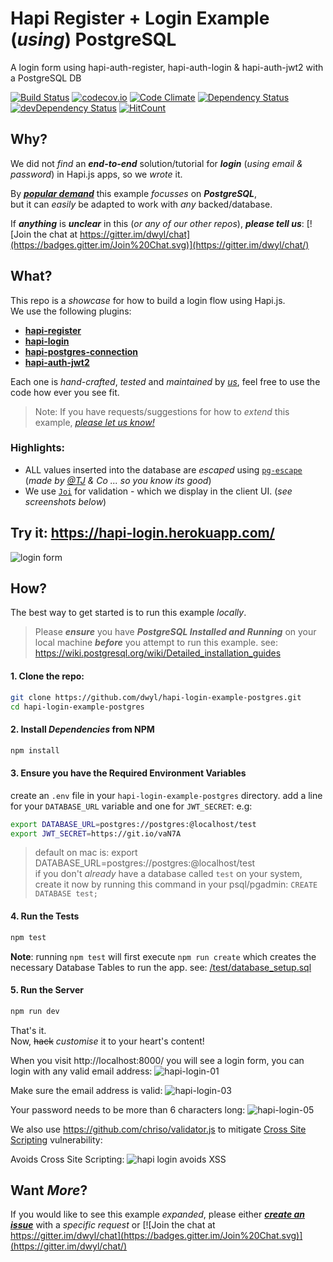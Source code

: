# Hapi Register + Login Example (*using*) PostgreSQL

A login form using hapi-auth-register, hapi-auth-login &amp; hapi-auth-jwt2 with a PostgreSQL DB

[![Build Status](https://travis-ci.org/dwyl/hapi-login-example-postgres.svg?branch=master)](https://travis-ci.org/dwyl/hapi-login-example-postgres)
[![codecov.io](http://codecov.io/github/dwyl/hapi-login-example-postgres/coverage.svg?branch=master)](http://codecov.io/github/dwyl/hapi-login-example-postgres?branch=master)
[![Code Climate](https://codeclimate.com/github/dwyl/hapi-login-example-postgres/badges/gpa.svg)](https://codeclimate.com/github/dwyl/hapi-login-example-postgres)
[![Dependency Status](https://david-dm.org/dwyl/hapi-login-example-postgres.svg)](https://david-dm.org/dwyl/hapi-login-example-postgres)
[![devDependency Status](https://david-dm.org/dwyl/hapi-login-example-postgres/dev-status.svg)](https://david-dm.org/dwyl/hapi-login-example-postgres#info=devDependencies)
[![HitCount](https://hitt.herokuapp.com/dwyl/hapi-login-example-postgres.svg)](https://github.com/dwyl/hapi-login-example-postgres)

## Why?

We did not *find* an ***end-to-end*** solution/tutorial
for ***login*** (*using email & password*) in Hapi.js apps,
so we *wrote* it.

By [***popular demand***](https://github.com/dwyl/hapi-register/issues/7#issuecomment-191713445)
this example *focusses* on ***PostgreSQL***,  
but it can *easily* be adapted to work with *any* backed/database.

If ***anything*** is ***unclear*** in this (*or any of our other repos*),
***please tell us***:
[![Join the chat at https://gitter.im/dwyl/chat](https://badges.gitter.im/Join%20Chat.svg)](https://gitter.im/dwyl/chat/)  



## What?

This repo is a *showcase* for how to build a login flow using Hapi.js.  
We use the following plugins:
+ [**hapi-register**](https://github.com/dwyl/hapi-register)
+ [**hapi-login**](https://github.com/dwyl/hapi-login)
+ [**hapi-postgres-connection**](https://github.com/dwyl/hapi-postgres-connection)
+ [**hapi-auth-jwt2**](https://github.com/dwyl/hapi-auth-jwt2)

Each one is *hand-crafted*, *tested* and *maintained* by [*us*](https://github.com/dwyl),
feel free to use the code how ever you see fit.

> Note: If you have requests/suggestions for how to *extend* this example,
[*please let us know!*](https://github.com/dwyl/hapi-login-example-postgres)

### Highlights:

+ ALL values inserted into the database are *escaped* using
[`pg-escape`](https://github.com/segmentio/pg-escape)
(*made by [@TJ](https://github.com/tj) & Co ... so you know its good*)
+ We use [`Joi`](https://github.com/hapijs/joi) for validation - which
we display in the client UI. (*see screenshots below*)

## Try it: https://hapi-login.herokuapp.com/

![login form](https://cloud.githubusercontent.com/assets/194400/10523082/6e7fab3c-7370-11e5-91e2-639fc725b3e6.png)

## How?

The best way to get started is to run this example *locally*.

> Please ***ensure*** you have ***PostgreSQL Installed and Running*** on your local machine
***before*** you attempt to run this example.
> see: https://wiki.postgresql.org/wiki/Detailed_installation_guides

#### 1. Clone the repo:

```sh
git clone https://github.com/dwyl/hapi-login-example-postgres.git
cd hapi-login-example-postgres
```
#### 2. Install *Dependencies* from NPM

```sh
npm install
```

#### 3. Ensure you have the Required Environment Variables

create an `.env` file in your `hapi-login-example-postgres` directory.
add a line for your `DATABASE_URL` variable and one for `JWT_SECRET`:
e.g:
```sh
export DATABASE_URL=postgres://postgres:@localhost/test
export JWT_SECRET=https://git.io/vaN7A
```
> default on mac is: export DATABASE_URL=postgres://postgres:@localhost/test  
> if you don't *already* have a database called `test` on your system,  
> create it now by running this command in your psql/pgadmin: `CREATE DATABASE test;`

#### 4. Run the Tests

```sh
npm test
```

**Note**: running `npm test` will first execute `npm run create` which creates
the necessary Database Tables to run the app. see:
[/test/database_setup.sql](https://github.com/dwyl/hapi-login-example-postgres/blob/master/test/database_setup.sql)

#### 5. Run the Server

```sh
npm run dev
```

That's it.  
Now, ~~hack~~ *customise* it to your heart's content!

When you visit http://localhost:8000/ you will see a login form, you can login with any valid email address:
![hapi-login-01](https://cloud.githubusercontent.com/assets/194400/10522464/312648ca-736d-11e5-9f9f-36e39755b186.png)

Make sure the email address is valid:
![hapi-login-03](https://cloud.githubusercontent.com/assets/194400/10522488/47a24568-736d-11e5-8f3b-47a08699b09a.png)

Your password needs to be more than 6 characters long:
![hapi-login-05](https://cloud.githubusercontent.com/assets/194400/10522520/78b44052-736d-11e5-919f-903270075795.png)

We also use https://github.com/chriso/validator.js
to mitigate [Cross Site Scripting](https://en.wikipedia.org/wiki/Cross-site_scripting)
vulnerability:

Avoids Cross Site Scripting:
![hapi login avoids XSS](https://cloud.githubusercontent.com/assets/194400/10522594/db57b45a-736d-11e5-969a-844d186db80b.png)


## Want *More*?

If you would like to see this example *expanded*,
please either [***create an issue***](https://github.com/dwyl/hapi-login-example-postgres/issues)
with a *specific request* or [![Join the chat at https://gitter.im/dwyl/chat](https://badges.gitter.im/Join%20Chat.svg)](https://gitter.im/dwyl/chat/)
